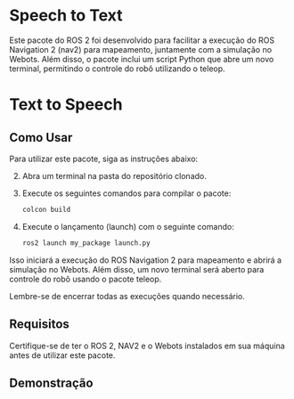# Speech to Text 

Este pacote do ROS 2 foi desenvolvido para facilitar a execução do ROS Navigation 2 (nav2) para mapeamento, juntamente com a simulação no Webots. Além disso, o pacote inclui um script Python que abre um novo terminal, permitindo o controle do robô utilizando o teleop.

# Text to Speech 


## Como Usar

Para utilizar este pacote, siga as instruções abaixo:

2. Abra um terminal na pasta do repositório clonado.

3. Execute os seguintes comandos para compilar o pacote:

    ```bash
    colcon build
    ```

4. Execute o lançamento (launch) com o seguinte comando:

    ```bash
    ros2 launch my_package launch.py
    ```

Isso iniciará a execução do ROS Navigation 2 para mapeamento e abrirá a simulação no Webots. Além disso, um novo terminal será aberto para controle do robô usando o pacote teleop.

Lembre-se de encerrar todas as execuções quando necessário.

## Requisitos

Certifique-se de ter o ROS 2, NAV2 e o Webots instalados em sua máquina antes de utilizar este pacote.

## Demonstração